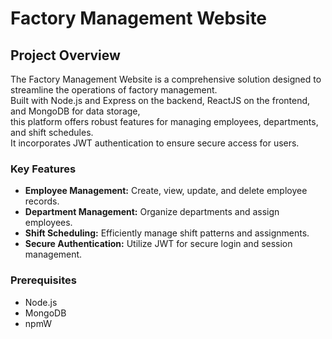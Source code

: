 # Factory Management Website

## Project Overview
The Factory Management Website is a comprehensive solution designed to streamline the operations of factory management.  
Built with Node.js and Express on the backend, ReactJS on the frontend, and MongoDB for data storage,   
this platform offers robust features for managing employees, departments, and shift schedules.  
 It incorporates JWT authentication to ensure secure access for users.

### Key Features
- **Employee Management:** Create, view, update, and delete employee records.
- **Department Management:** Organize departments and assign employees.
- **Shift Scheduling:** Efficiently manage shift patterns and assignments.
- **Secure Authentication:** Utilize JWT for secure login and session management.

### Prerequisites
- Node.js
- MongoDB
- npmW
